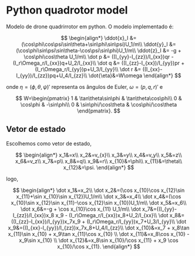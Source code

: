# Python quadrotor model
Modelo de drone quadrirrotor em python. O modelo implementado é:

$$
\begin{align*}
    \ddot{x}_I &= (\cos\phi\cos\psi\sin\theta+\sin\phi\sin\psi)U_1/m\\
    \ddot{y}_I &= (\cos\phi\sin\psi\sin\theta-\cos\psi\sin\phi)U_1/m\\
    \ddot{z}_I &= -g + \cos\phi\cos\theta U_1/m\\
    \dot p &= ((I_{yy}-I_{zz})/I_{xx})qr - (I_r\Omega_r/I_{xx})q+U_2/I_{xx}\\
    \dot q &= ((I_{zz}-I_{xx})/I_{yy})pr + (I_r\Omega_r/I_{yy})p+U_3/I_{yy}\\
    \dot r &= ((I_{xx}-I_{yy})/I_{zz})pq+U_4/I_{zz}\\
    \dot{\eta}&=W\omega
\end{align*}
$$

onde $\eta=(\phi,\theta,\psi)'$ representa os ângulos de Euler, $\omega=(p,q,r)'$ e

$$
W=\begin{pmatrix}
1 & \tan\theta\sin\phi & \tan\theta\cos\phi\\
0 & \cos\phi & -\sin\phi\\
0 & \sin\phi/\cos\theta & \cos\phi/\cos\theta
\end{pmatrix}.
$$

## Vetor de estado

Escolhemos como vetor de estado,

$$
\begin{align*}
x_1&=x\\
x_2&=v_{x}\\
x_3&=y\\
x_4&=v_y\\
x_5&=z\\
x_6&=v_z\\
x_7&=p\\
x_8&=q\\
x_9&=r\\
x_{10}&=\phi\\
x_{11}&=\theta\\
x_{12}&=\psi.
\end{align*}
$$

logo,

$$
\begin{align*}
\dot x_1&=x_2\\
\dot x_2&=(\cos x_{10}\cos x_{12}\sin x_{11}+\sin x_{10}\sin x_{12})U_1/m\\
\dot x_3&=x_4\\
\dot x_4&=(\cos x_{10}\sin x_{12}\sin x_{11}-\cos x_{12}\sin x_{10})U_1/m\\
\dot x_5&=x_6\\
\dot x_6&=-g + \cos x_{10}\cos x_{11} U_1/m\\
\dot x_7&=((I_{yy}-I_{zz})/I_{xx})x_8 x_9 - (I_r\Omega_r/I_{xx})x_8+U_2/I_{xx}\\
\dot x_8&=((I_{zz}-I_{xx})/I_{yy})x_7x_9 + (I_r\Omega_r/I_{yy})x_7+U_3/I_{yy}\\
\dot x_9&=((I_{xx}-I_{yy})/I_{zz})x_7x_8+U_4/I_{zz}\\
\dot x_{10}&=x_7 +  x_8\tan x_{11}\sin x_{10} + x_9\tan x_{11}\cos x_{10} \\
\dot x_{11}&=x_8\cos x_{10}   -x_9\sin x_{10} \\
\dot x_{12}&=x_8\sin x_{10}/\cos x_{11} + x_9 \cos x_{10}/\cos x_{11}.
\end{align*}
$$
